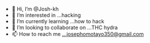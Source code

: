 - 👋 Hi, I’m @Josh-kh
- 👀 I’m interested in ...hacking
- 🌱 I’m currently learning ...how to hack 
- 💞️ I’m looking to collaborate on ...THC hydra 
- 📫 How to reach me ...josephomotayo350@gmail.com

<!---
Josh-kh/Josh-kh is a ✨ special ✨ repository because its `README.md` (this file) appears on your GitHub profile.
You can click the Preview link to take a look at your changes.
--->
